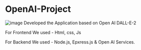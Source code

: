 # OpenAI-Project

![image](https://user-images.githubusercontent.com/43378477/208462095-62c777f7-ef09-47c3-af71-8efa7b2ebba4.png)
Developed the Application based on Open AI DALL-E-2

For Frontend We used - Html, css, Js

For Backend We used - Node.js, Epxress.js & Open AI Services.
